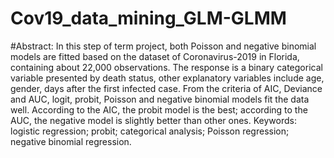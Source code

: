 # Cov19_data_mining_GLM-GLMM
#Abstract: In this step of term project, both Poisson and negative binomial models are
fitted based on the dataset of Coronavirus-2019 in Florida, containing about 22,000
observations. The response is a binary categorical variable presented by death status,
other explanatory variables include age, gender, days after the first infected case. From
the criteria of AIC, Deviance and AUC, logit, probit, Poisson and negative binomial
models fit the data well. According to the AIC, the probit model is the best; according to
the AUC, the negative model is slightly better than other ones.
Keywords: logistic regression; probit; categorical analysis; Poisson regression; negative
binomial regression.
